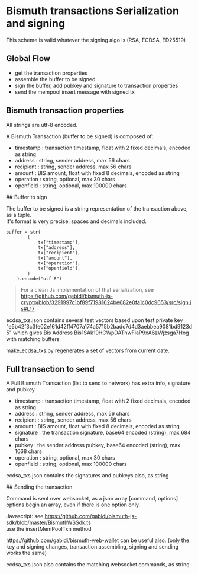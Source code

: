 # Bismuth transactions Serialization and signing

This scheme is valid whatever the signing algo is (RSA, ECDSA, ED25519) 

## Global Flow

- get the transaction properties
- assemble the buffer to be signed
- sign the buffer, add pubkey and signature to transaction properties
- send the mempool insert message with signed tx 

## Bismuth transaction properties

All strings are utf-8 encoded.

A Bismuth Transaction (buffer to be signed) is composed of:
   - timestamp : transaction timestamp, float with 2 fixed decimals, encoded as string 
   - address : string, sender address, max 56 chars
   - recipient : string, sender address, max 56 chars
   - amount : BIS amount, float with fixed 8 decimals, encoded as string
   - operation : string, optional, max 30 chars
   - openfield : string, optional, max 100000 chars

## Buffer to sign

The buffer to be signed is a string representation of the transaction above, as a tuple.  
It's format is very precise, spaces and decimals included.

```
buffer = str(
        (
            tx["timestamp"],
            tx["address"],
            tx["recipient"],
            tx["amount"],
            tx["operation"],
            tx["openfield"],
        )
    ).encode("utf-8")
```

> For a clean Js implementation of that serialization, see https://github.com/gabidi/bismuth-js-crypto/blob/3291997c1bf89f71981624be682e0fa1c0dc9653/src/sign.js#L17
   
ecdsa_txs.json contains several test vectors based upon test private key "e5b42f3c3fe02e161d42ff4707a174a5715b2badc7d4d3aebbea9081bd9123d5" which gives Bis Address Bis1SAk19HCWpDAThwFiaP9xA6zWjzsga7Hog  
with matching buffers 

make_ecdsa_txs.py regenerates a set of vectors from current date.
   
## Full transaction to send

A Full Bismuth Transaction (list to send to network) has extra info, signature and pubkey

   - timestamp : transaction timestamp, float with 2 fixed decimals, encoded as string 
   - address : string, sender address, max 56 chars
   - recipient : string, sender address, max 56 chars
   - amount : BIS amount, float with fixed 8 decimals, encoded as string
   - signature : the transaction signature, base64 encoded (string), max 684 chars
   - pubkey : the sender address pubkey, base64 encoded (string), max 1068 chars
   - operation : string, optional, max 30 chars
   - openfield : string, optional, max 100000 chars
   
ecdsa_txs.json contains the signatures and pubkeys also, as string   
 
## Sending the transaction

Command is sent over websocket, as a json array [command, options]
options begin an array, even if there is one option only.

Javascript: see https://github.com/gabidi/bismuth-js-sdk/blob/master/BismuthWSSdk.ts  
use the insertMemPoolTxn method

https://github.com/gabidi/bismuth-web-wallet can be useful also.
(only the key and signing changes, transaction assembling, signing and sending works the same)

ecdsa_txs.json also contains the matching websocket commands, as string.   
